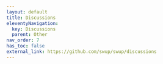```yaml
---
layout: default
title: Discussions
eleventyNavigation:
  key: Discussions
  parent: Other
nav_order: 7
has_toc: false
external_link: https://github.com/swup/swup/discussions
---
```

